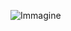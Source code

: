 
![Immagine](https://user-images.githubusercontent.com/60677625/112503853-8f5adf80-8d8b-11eb-9794-f0e90129346f.jpg)

